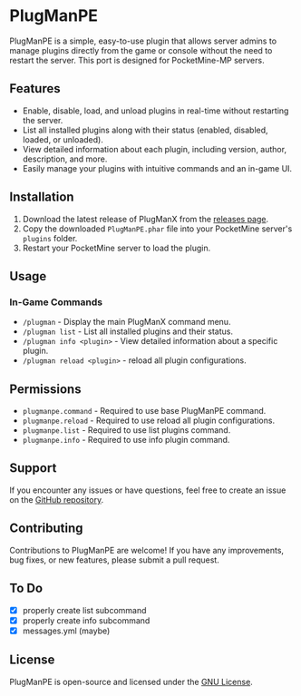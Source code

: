 # PlugManPE

PlugManPE is a simple, easy-to-use plugin that allows server admins to manage plugins directly from the game or console without the need to restart the server. This port is designed for PocketMine-MP servers.

## Features

- Enable, disable, load, and unload plugins in real-time without restarting the server.
- List all installed plugins along with their status (enabled, disabled, loaded, or unloaded).
- View detailed information about each plugin, including version, author, description, and more.
- Easily manage your plugins with intuitive commands and an in-game UI.

## Installation

1. Download the latest release of PlugManX from the [releases page](https://github.com/iLVOEWOCK/PlugManPE/releases).
2. Copy the downloaded `PlugManPE.phar` file into your PocketMine server's `plugins` folder.
3. Restart your PocketMine server to load the plugin.

## Usage

### In-Game Commands

- `/plugman` - Display the main PlugManX command menu.
- `/plugman list` - List all installed plugins and their status.
- `/plugman info <plugin>` - View detailed information about a specific plugin.
- `/plugman reload <plugin>` - reload all plugin configurations.

## Permissions

- `plugmanpe.command` - Required to use base PlugManPE command.
- `plugmanpe.reload` - Required to use reload all plugin configurations.
- `plugmanpe.list` - Required to use list plugins command.
- `plugmanpe.info` - Required to use info plugin command.

## Support

If you encounter any issues or have questions, feel free to create an issue on the [GitHub repository](https://github.com/iLVOEWOCK/PlugManPE/issues).

## Contributing

Contributions to PlugManPE are welcome! If you have any improvements, bug fixes, or new features, please submit a pull request.

## To Do

- [x] properly create list subcommand
- [x] properly create info subcommand
- [x] messages.yml (maybe)

## License

PlugManPE     is open-source and licensed under the [GNU License](LICENSE).
